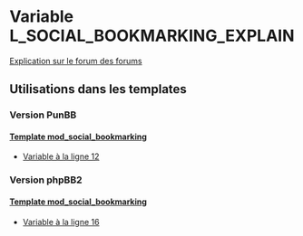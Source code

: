 # Variable L_SOCIAL_BOOKMARKING_EXPLAIN
[Explication sur le forum des forums](http://forum.forumactif.com/t294113-listing-des-variables#L_SOCIAL_BOOKMARKING_EXPLAIN)
## Utilisations dans les templates
### Version PunBB
#### [Template mod_social_bookmarking](punbb/mod_social_bookmarking.md)
* [Variable à la ligne 12](../punbb/mod_social_bookmarking.tpl#L12)
### Version phpBB2
#### [Template mod_social_bookmarking](subsilver/mod_social_bookmarking.md)
* [Variable à la ligne 16](../subsilver/mod_social_bookmarking.tpl#L16)